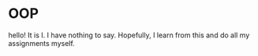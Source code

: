# OOP
hello! It is I.
I have nothing to say.
Hopefully, I learn from this and do all my assignments myself.
